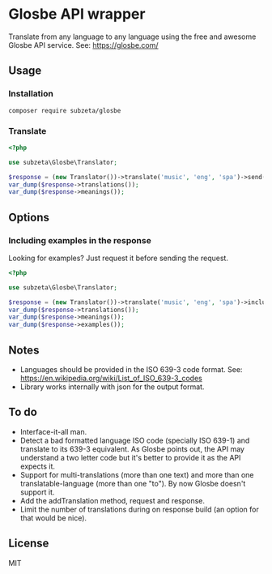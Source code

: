Glosbe API wrapper
====================

Translate from any language to any language using the free and awesome Glosbe API service.
See: https://glosbe.com/

## Usage

### Installation 

```
composer require subzeta/glosbe
```

### Translate

```php 
<?php 

use subzeta\Glosbe\Translator;

$response = (new Translator())->translate('music', 'eng', 'spa')->send();
var_dump($response->translations());
var_dump($response->meanings());
```

## Options

### Including examples in the response

Looking for examples? Just request it before sending the request.

```php
<?php 

use subzeta\Glosbe\Translator;

$response = (new Translator())->translate('music', 'eng', 'spa')->includingExamples()->send();
var_dump($response->translations());
var_dump($response->meanings());
var_dump($response->examples());
```

## Notes

* Languages should be provided in the ISO 639-3 code format. See: https://en.wikipedia.org/wiki/List_of_ISO_639-3_codes
* Library works internally with json for the output format.

## To do

* Interface-it-all man.
* Detect a bad formatted language ISO code (specially ISO 639-1) and translate to its 639-3 equivalent. As Glosbe points out, the API may understand a two letter code but it's better to provide it as the API expects it.  
* Support for multi-translations (more than one text) and more than one translatable-language (more than one "to"). By now Glosbe doesn't support it.
* Add the addTranslation method, request and response.
* Limit the number of translations during on response build (an option for that would be nice).
 
## License

MIT